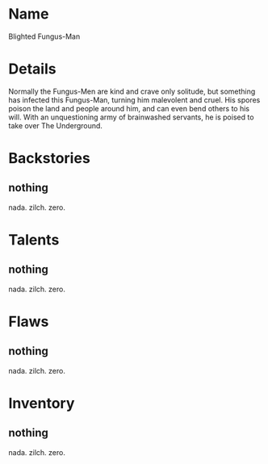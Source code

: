 # Name
Blighted Fungus-Man

# Details
Normally the Fungus-Men are kind and crave only solitude, but something has infected this Fungus-Man, turning him malevolent and cruel.  His spores poison the land and people around him, and can even bend others to his will.  With an unquestioning army of brainwashed servants, he is poised to take over The Underground.

# Backstories
## nothing
nada. zilch. zero.

# Talents
## nothing
nada. zilch. zero.

# Flaws
## nothing
nada. zilch. zero.

# Inventory
## nothing
nada. zilch. zero.


